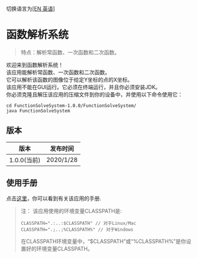 切换语言为[\[EN 英语\]](README.md)
# 函数解析系统

> 特点：解析常函数、一次函数和二次函数。

欢迎来到函数解析系统！\
该应用能解析常函数、一次函数和二次函数。\
它可以解析该函数的图像位于给定Y坐标的点的X坐标。\
该应用不能在GUI运行。它必须在终端运行，并且你必须安装JDK。\
你必须克隆且解压该应用的压缩文件到你的设备中，并使用以下命令使用它：
```
cd FunctionSolveSystem-1.0.0/FunctionSolveSystem/
java FunctionSolveSystem
```

## 版本
|版本|发布时间|
|-------|------------|
|1.0.0(当前)|2020/1/28|

## 使用手册
点击[这里](Doc/UsingManual.md)，你可以看到有关该应用的手册.

> 注：
> 该应用使用的环境变量CLASSPATH是:
> ```
> CLASSPATH=".:..:$CLASSPATH" // 对于Linux/Mac
> CLASSPATH=".;..;%CLASSPATH%" // 对于Windows
> ```
> 在CLASSPATH环境变量中，“$CLASSPATH”或“%CLASSPATH%”是你设置好的环境变量CLASSPATH。
